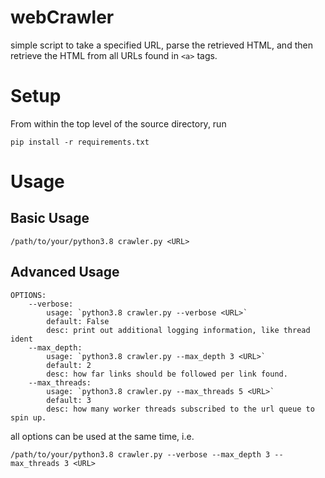 # webCrawler
simple script to take a specified URL, parse the retrieved HTML, and then
retrieve the HTML from all URLs found in `<a>` tags.

# Setup
From within the top level of the source directory, run
```
pip install -r requirements.txt
```

# Usage
## Basic Usage
```
/path/to/your/python3.8 crawler.py <URL>
```

## Advanced Usage
```
OPTIONS:
    --verbose:
        usage: `python3.8 crawler.py --verbose <URL>`
        default: False
        desc: print out additional logging information, like thread ident
    --max_depth:
        usage: `python3.8 crawler.py --max_depth 3 <URL>`
        default: 2
        desc: how far links should be followed per link found.
    --max_threads:
        usage: `python3.8 crawler.py --max_threads 5 <URL>`
        default: 3
        desc: how many worker threads subscribed to the url queue to spin up.
```

all options can be used at the same time, i.e.
```
/path/to/your/python3.8 crawler.py --verbose --max_depth 3 --max_threads 3 <URL>
```